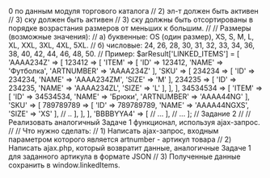<?php
// Задание 1
//
// В стандартном компоненте вывода элементов каталога catalog.section нужно реализовать дополнительный функционал.
//
// Входные условия:
// 1) в www/local/php_interface/init.php заданы:

const CATALOG_IBLOCK_ID = 1; // инфоблок каталога товаров
const SKU_IBLOCK_ID = 2; // инфоблок торг. предложений (разные размеры одного товара)

// 2) каждый эл-т ИБ CATALOG_IBLOCK_ID имеет заданное св-во ARTNUMBER - артикул
// 3) каждый эл-т ИБ SKU_IBLOCK_ID имеет заданное св-во SIZE - размер
// 4) Первые 4-е символа артикула определяют модель, остальные - цвет
// 5) Цвета одной и той же модели заведены как отдельные товары (эл-ты ИБ CATALOG_IBLOCK_ID).
//
// Что нужно сделать:
// 1) в файле result_modifier.php собрать массив $arResult['LINKED_ITEMS'] по моделям одинаковых товаров, отличающихся только цветом.

//
// ключ массива - это артикул товара с наибольшим ID.
// значение - массив товаров с ску, удовлетворяющий след. условиям:

// 1) кол-во ску (торг. предл.) должно быть > 0 по данным модуля торгового каталога
// 2) эл-т должен быть активен
// 3) ску должен быть активен
// 3) ску должны быть отсортированы в порядке возрастания размеров от меньших к большим.
//
// Размеры (возможные значения):
// а) буквенные: OS (один размер), XS, S, M, L, XL, XXL, 3XL, 4XL, 5XL.
// б) числовые: 24, 26, 28, 30, 31, 32, 33, 34, 36, 38, 40, 42, 44, 46, 48, 50.

// Пример:
$arResult['LINKED_ITEMS'] = [
    'AAAA234Z' => [
        123412   => [
            'ITEM' => [
                'ID'        => 123412,
                'NAME'      => 'Футболка',
                'ARTNUMBER' => 'AAAA234Z'
            ],
            'SKU'  => [
                234234 =>
                    [
                        'ID'   => 234234,
                        'NAME' => 'AAAA234ZM',
                        'SIZE' => 'M'
                    ],
                234235 =>
                    [
                        'ID'   => 234235,
                        'NAME' => 'AAAA234ZL',
                        'SIZE' => 'L'
                    ],
            ],
        ],
        34534534 => [
            'ITEM' => [
                'ID'        => 34534534,
                'NAME'      => 'Брюки',
                'ARTNUMBER' => 'AAAA44NG'
            ],
            'SKU'  => [
                789789789 =>
                    [
                        'ID'   => 789789789,
                        'NAME' => 'AAAA44NGXS',
                        'SIZE' => 'XS'
                    ],
                // ..
            ],
        ],
    ],
    'BBBBYYA4' => [
        // ...
    ],
    // ...
];


 

// Задание 2
//
// Реализовать аналогичный Задаче 1 функционал, используя ajax-запрос.
//
// Что нужно сделать:
// 1) Написать ajax-запрос, входным параметром которого является artnumber - артикул товара
// 2) Написать ajax.php, который возвратит данные, аналогичные Задаче 1 для заданного артикула в формате JSON
// 3) Полученные данные сохранить в window.linkedItems. 


